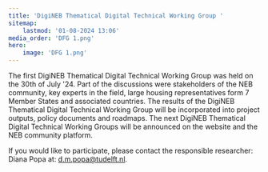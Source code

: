 ```yaml
---
title: 'DigiNEB Thematical Digital Technical Working Group '
sitemap:
    lastmod: '01-08-2024 13:06'
media_order: 'DFG 1.png'
hero:
    image: 'DFG 1.png'
---
```


The first DigiNEB Thematical Digital Technical Working Group was held on the 30th of July '24. 
Part of the discussions were stakeholders of the NEB community, key experts in the field, large housing representatives form 7 Member States and associated countries. 
The results of the DigiNEB Thematical Digital Technical Working Group will be incorporated into project outputs, policy documents and roadmaps. 
The next DigiNEB Thematical Digital Technical Working Groups will be announced on the website and the NEB community platform. 

If you would like to participate, please contact the responsible researcher: Diana Popa at: d.m.popa@tudelft.nl. 